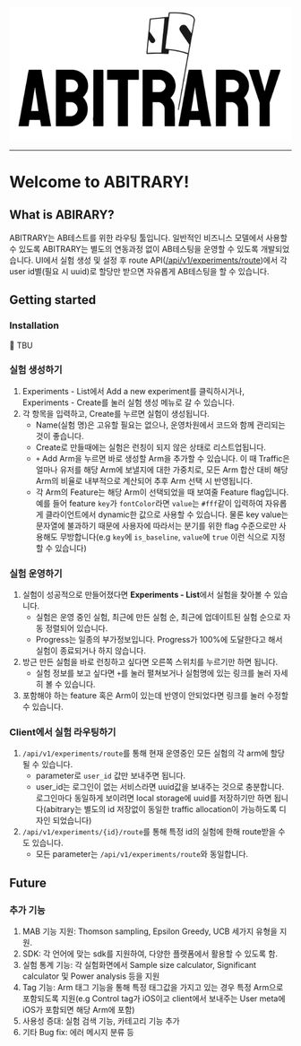 <p align="center">
    <img src="abitrary-logo.png">
</p>

---

# Welcome to ABITRARY!

## What is ABIRARY?

ABITRARY는 AB테스트를 위한 라우팅 툴입니다. 일반적인 비즈니스 모델에서 사용할 수 있도록 ABITRARY는 별도의 연동과정 없이 AB테스팅을 운영할 수 있도록 개발되었습니다. UI에서 실험 생성 및 설정 후 route API([/api/v1/experiments/route](localhost:8000/api/v1/experiments/route))에서 각 user id별(필요 시 uuid)로 할당만 받으면 자유롭게 AB테스팅을 할 수 있습니다.

## Getting started

### Installation

🚧 TBU

### 실험 생성하기

1. Experiments - List에서 Add a new experiment를 클릭하시거나, Experiments - Create를 눌러 실험 생성 메뉴로 갈 수 있습니다.
2. 각 항목을 입력하고, Create를 누르면 실험이 생성됩니다.
   * Name(실험 명)은 고유할 필요는 없으나, 운영차원에서 코드와 함께 관리되는 것이 좋습니다.
   * Create로 만들때에는 실험은 런칭이 되지 않은 상태로 리스트업됩니다.
   * `+` Add Arm을 누르면 바로 생성할 Arm을 추가할 수 있습니다. 이 때 Traffic은 얼마나 유저를 해당 Arm에 보낼지에 대한 가중치로, 모든 Arm 합산 대비 해당 Arm의 비율로 내부적으로 계산되어 추후 Arm 선택 시 반영됩니다.
   * 각 Arm의 Feature는 해당 Arm이 선택되었을 때 보여줄 Feature flag입니다. 예를 들어 feature `key`가 `fontColor`라면 `value`는 `#fff`같이 입력하여 자유롭게 클라이언트에서 dynamic한 값으로 사용할 수 있습니다. 물론 key value는 문자열에 불과하기 때문에 사용자에 따라서는 분기를 위한 flag 수준으로만 사용해도 무방합니다(e.g `key`에 `is_baseline`, `value`에 `true` 이런 식으로 지정할 수 있습니다)

### 실험 운영하기

1. 실험이 성공적으로 만들어졌다면 **Experiments - List**에서 실험을 찾아볼 수 있습니다.
   * 실험은 운영 중인 실험, 최근에 만든 실험 순, 최근에 업데이트된 실험 순으로 자동 정렬되어 있습니다.
   * Progress는 일종의 부가정보입니다. Progress가 100%에 도달한다고 해서 실험이 종료되거나 하지 않습니다.
2. 방근 만든 실험을 바로 런칭하고 싶다면 오른쪽 스위치를 누르기만 하면 됩니다.
   * 실험 정보를 보고 싶다면 `+`를 눌러 펼쳐보거나 실험명에 있는 링크를 눌러 자세히 볼 수 있습니다.
3. 포함해야 하는 feature 혹은 Arm이 있는데 반영이 안되었다면 링크를 눌러 수정할 수 있습니다.


### Client에서 실험 라우팅하기

1. `/api/v1/experiments/route`를 통해 현재 운영중인 모든 실험의 각 arm에 할당될 수 있습니다.
   * parameter로 `user_id` 값만 보내주면 됩니다.
   * user_id는 로그인이 없는 서비스라면 uuid값을 보내주는 것으로 충분합니다. 로그인마다 동일하게 보이려면 local storage에 uuid를 저장하기만 하면 됩니다(abitrary는 별도의 id 저장없이 동일한 traffic allocation이 가능하도록 디자인 되었습니다)
2. `/api/v1/experiments/{id}/route`를 통해 특정 id의 실험에 한해 route받을 수도 있습니다.
   * 모든 parameter는 `/api/v1/experiments/route`와 동일합니다.


## Future

### 추가 기능

1. MAB 기능 지원: Thomson sampling, Epsilon Greedy, UCB 세가지 유형을 지원.
2. SDK: 각 언어에 맞는 sdk를 지원하여, 다양한 플랫폼에서 활용할 수 있도록 함.
3. 실험 통계 기능: 각 실험화면에서 Sample size calculator, Significant calculator 및 Power analysis 등을 지원
4. Tag 기능: Arm 태그 기능을 통해 특정 태그값을 가지고 있는 경우 특정 Arm으로 포함되도록 지원(e.g Control tag가 iOS이고 client에서 보내주는 User meta에 iOS가 포함되면 해당 Arm에 포함)
5. 사용성 증대: 실험 검색 기능, 카테고리 기능 추가
6. 기타 Bug fix: 에러 메시지 분류 등
